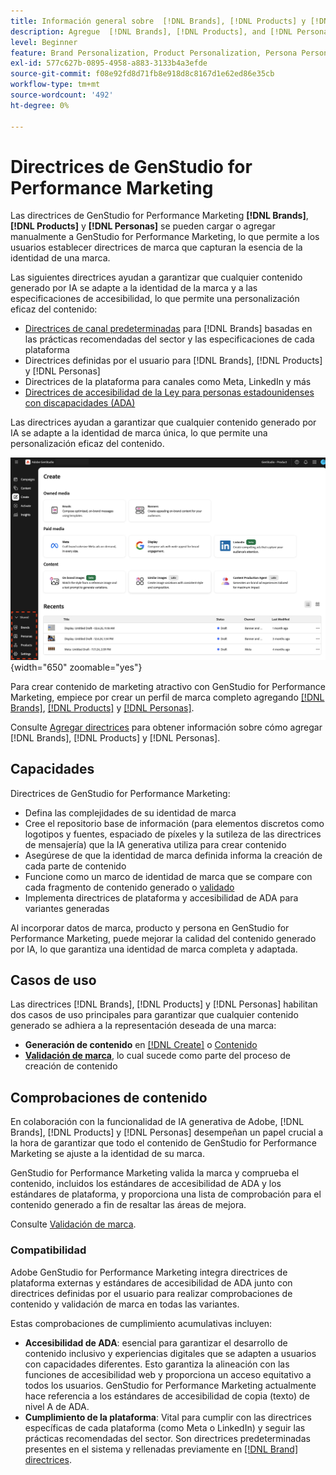 ```yaml
---
title: Información general sobre  [!DNL Brands], [!DNL Products] y [!DNL Personas]
description: Agregue  [!DNL Brands], [!DNL Products], and [!DNL Personas] a GenStudio for Performance Marketing para crear un perfil de marca completo que incluya todos los aspectos de la representación de una marca.
level: Beginner
feature: Brand Personalization, Product Personalization, Persona Personalization, Variant Generation, Generative AI
exl-id: 577c627b-0895-4958-a883-3133b4a3efde
source-git-commit: f08e92fd8d71fb8e918d8c8167d1e62ed86e35cb
workflow-type: tm+mt
source-wordcount: '492'
ht-degree: 0%

---
```


# Directrices de GenStudio for Performance Marketing

Las directrices de GenStudio for Performance Marketing **[!DNL Brands]**, **[!DNL Products]** y **[!DNL Personas]** se pueden cargar o agregar manualmente a GenStudio for Performance Marketing, lo que permite a los usuarios establecer directrices de marca que capturan la esencia de la identidad de una marca.

Las siguientes directrices ayudan a garantizar que cualquier contenido generado por IA se adapte a la identidad de la marca y a las especificaciones de accesibilidad, lo que permite una personalización eficaz del contenido:

* [Directrices de canal predeterminadas](/help/user-guide/guidelines/brands.md#default-channel-guidelines) para [!DNL Brands] basadas en las prácticas recomendadas del sector y las especificaciones de cada plataforma
* Directrices definidas por el usuario para [!DNL Brands], [!DNL Products] y [!DNL Personas]
* Directrices de la plataforma para canales como Meta, LinkedIn y más
* [Directrices de accesibilidad de la Ley para personas estadounidenses con discapacidades (ADA)](#compliance)

Las directrices ayudan a garantizar que cualquier contenido generado por IA se adapte a la identidad de marca única, lo que permite una personalización eficaz del contenido.

![Directrices en GenStudio for Performance Marketing](/help/assets/guidelines.png){width="650" zoomable="yes"}

Para crear contenido de marketing atractivo con GenStudio for Performance Marketing, empiece por crear un perfil de marca completo agregando [[!DNL Brands]](/help/user-guide/guidelines/brands.md), [[!DNL Products]](/help/user-guide/guidelines/products.md) y [[!DNL Personas]](/help/user-guide/guidelines/personas.md).

Consulte [Agregar directrices](/help/user-guide/guidelines/add-guidelines.md) para obtener información sobre cómo agregar [!DNL Brands], [!DNL Products] y [!DNL Personas].

## Capacidades

Directrices de GenStudio for Performance Marketing:

* Defina las complejidades de su identidad de marca
* Cree el repositorio base de información (para elementos discretos como logotipos y fuentes, espaciado de píxeles y la sutileza de las directrices de mensajería) que la IA generativa utiliza para crear contenido
* Asegúrese de que la identidad de marca definida informa la creación de cada parte de contenido
* Funcione como un marco de identidad de marca que se compare con cada fragmento de contenido generado o [validado](#brand-validation)
* Implementa directrices de plataforma y accesibilidad de ADA para variantes generadas

Al incorporar datos de marca, producto y persona en GenStudio for Performance Marketing, puede mejorar la calidad del contenido generado por IA, lo que garantiza una identidad de marca completa y adaptada.

## Casos de uso

Las directrices [!DNL Brands], [!DNL Products] y [!DNL Personas] habilitan dos casos de uso principales para garantizar que cualquier contenido generado se adhiera a la representación deseada de una marca:

* **Generación de contenido** en [[!DNL Create]](/help/user-guide/create/overview.md) o [Contenido](/help/user-guide/content/overview.md)
* [**Validación de marca**](#brand-validation), lo cual sucede como parte del proceso de creación de contenido

## Comprobaciones de contenido

En colaboración con la funcionalidad de IA generativa de Adobe, [!DNL Brands], [!DNL Products] y [!DNL Personas] desempeñan un papel crucial a la hora de garantizar que todo el contenido de GenStudio for Performance Marketing se ajuste a la identidad de su marca.

GenStudio for Performance Marketing valida la marca y comprueba el contenido, incluidos los estándares de accesibilidad de ADA y los estándares de plataforma, y proporciona una lista de comprobación para el contenido generado a fin de resaltar las áreas de mejora.

Consulte [Validación de marca](/help/user-guide/guidelines/brand-validation.md).

### Compatibilidad

Adobe GenStudio for Performance Marketing integra directrices de plataforma externas y estándares de accesibilidad de ADA junto con directrices definidas por el usuario para realizar comprobaciones de contenido y validación de marca en todas las variantes.

Estas comprobaciones de cumplimiento acumulativas incluyen:

* **Accesibilidad de ADA**: esencial para garantizar el desarrollo de contenido inclusivo y experiencias digitales que se adapten a usuarios con capacidades diferentes. Esto garantiza la alineación con las funciones de accesibilidad web y proporciona un acceso equitativo a todos los usuarios. GenStudio for Performance Marketing actualmente hace referencia a los estándares de accesibilidad de copia (texto) de nivel A de ADA.
* **Cumplimiento de la plataforma**: Vital para cumplir con las directrices específicas de cada plataforma (como Meta o LinkedIn) y seguir las prácticas recomendadas del sector. Son directrices predeterminadas presentes en el sistema y rellenadas previamente en [[!DNL Brand] directrices](/help/user-guide/guidelines/brands.md#brands-guidelines).
